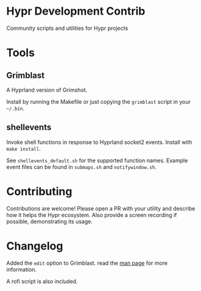 # Hypr Development Contrib

Community scripts and utilities for Hypr projects

# Tools

## Grimblast

A Hyprland version of Grimshot.

Install by running the Makefile or just copying the `grimblast` script in your `~/.bin`.

## shellevents

Invoke shell functions in response to Hyprland socket2 events. Install with `make install`.

See `shellevents_default.sh` for the supported function names. Example event files can be found in `submaps.sh` and `notifywindow.sh`.

# Contributing

Contributions are welcome! Please open a PR with your utility and describe how
it helps the Hypr ecosystem. Also provide a screen recording if possible,
demonstrating its usage.

# Changelog

Added the `edit` option to Grimblast. read the [man page](grimblast/grimblast.1.scd) for more information.

A rofi script is also included.

